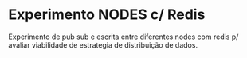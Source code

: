 # Experimento NODES c/ Redis

Experimento de pub sub e escrita entre diferentes nodes com redis p/ avaliar viabilidade de estrategia de distribuição de dados.



